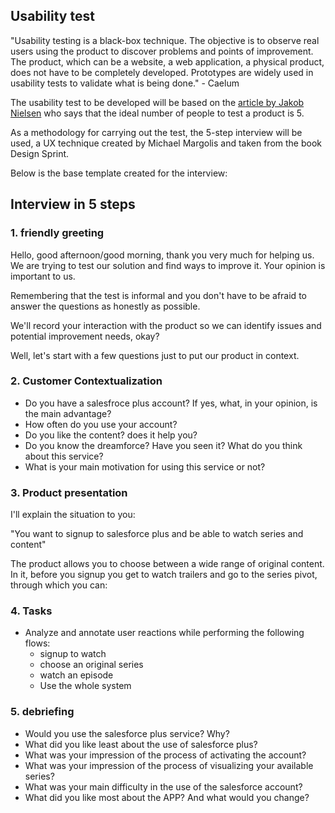 
## Usability test
"Usability testing is a black-box technique. The objective is to observe real users using the product to discover problems and points of improvement. The product, which can be a website, a web application, a physical product, does not have to be completely developed. Prototypes are widely used in usability tests to validate what is being done." - Caelum

The usability test to be developed will be based on the [article by Jakob Nielsen](https://www.nngroup.com/articles/why-you-only-need-to-test-with-5-users/) who says that the ideal number of people to test a product is 5.

As a methodology for carrying out the test, the 5-step interview will be used, a UX technique created by Michael Margolis and taken from the book Design Sprint.

Below is the base template created for the interview:

## Interview in 5 steps
### 1. friendly greeting

Hello, good afternoon/good morning, thank you very much for helping us. We are trying to test our solution and find ways to improve it. Your opinion is important to us.

Remembering that the test is informal and you don't have to be afraid to answer the questions as honestly as possible.

We'll record your interaction with the product so we can identify issues and potential improvement needs, okay?

Well, let's start with a few questions just to put our product in context.

### 2. Customer Contextualization
* Do you have a salesfroce plus account? If yes, what, in your opinion, is the main advantage?
* How often do you use your account?
* Do you like the content? does it help you?
* Do you know the dreamforce? Have you seen it? What do you think about this service?
* What is your main motivation for using this service or not?


### 3. Product presentation

I'll explain the situation to you: 

"You want to signup to salesforce plus and be able to watch series and content"

The product allows you to choose between a wide range of original content. In it, before you signup you get to watch trailers and go to the series pivot, through which you can:

### 4. Tasks
* Analyze and annotate user reactions while performing the following flows:
	* signup to watch
	* choose an original series
	* watch an episode
	* Use the whole system


### 5. debriefing

* Would you use the salesforce plus service? Why?
* What did you like least about the use of salesforce plus?
* What was your impression of the process of activating the account?
* What was your impression of the process of visualizing your available series?
* What was your main difficulty in the use of the salesforce account?
* What did you like most about the APP? And what would you change?